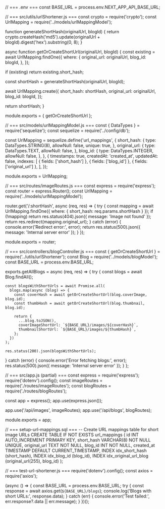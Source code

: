 // === .env ===
const BASE_URL = process.env.NEXT_APP_API_BASE_URL;

// === src/utils/urlShortener.js ===
const crypto = require('crypto');
const UrlMapping = require('../models/urlMappingModel');

function generateShortHash(originalUrl, blogId) {
return crypto.createHash('md5').update(originalUrl + blogId).digest('hex').substring(0, 8);
}

async function getOrCreateShortUrl(originalUrl, blogId) {
const existing = await UrlMapping.findOne({
where: {
original_url: originalUrl,
blog_id: blogId,
},
});

if (existing) return existing.short_hash;

const shortHash = generateShortHash(originalUrl, blogId);

await UrlMapping.create({
short_hash: shortHash,
original_url: originalUrl,
blog_id: blogId,
});

return shortHash;
}

module.exports = { getOrCreateShortUrl };

// === src/models/urlMappingModel.js ===
const { DataTypes } = require('sequelize');
const sequelize = require('../config/db');

const UrlMapping = sequelize.define('url_mappings', {
short_hash: {
type: DataTypes.STRING(8),
allowNull: false,
unique: true,
},
original_url: {
type: DataTypes.TEXT,
allowNull: false,
},
blog_id: {
type: DataTypes.INTEGER,
allowNull: false,
},
}, {
timestamps: true,
createdAt: 'created_at',
updatedAt: false,
indexes: [
{ fields: ['short_hash'] },
{ fields: ['blog_id'] },
{ fields: ['original_url'] },
],
});

module.exports = UrlMapping;

// === src/routes/imageRoutes.js ===
const express = require('express');
const router = express.Router();
const UrlMapping = require('../models/urlMappingModel');

router.get('/:shortHash', async (req, res) => {
try {
const mapping = await UrlMapping.findOne({ where: { short_hash: req.params.shortHash } });
if (!mapping) return res.status(404).json({ message: 'Image not found' });
return res.redirect(mapping.original_url);
} catch (error) {
console.error('Redirect error:', error);
return res.status(500).json({ message: 'Internal server error' });
}
});

module.exports = router;

// === src/controllers/blogController.js ===
const { getOrCreateShortUrl } = require('../utils/urlShortener');
const Blog = require('../models/blogModel');
const BASE_URL = process.env.BASE_URL;

exports.getAllBlogs = async (req, res) => {
try {
const blogs = await Blog.findAll();

    const blogsWithShortUrls = await Promise.all(
      blogs.map(async (blog) => {
        const coverHash = await getOrCreateShortUrl(blog.coverImage, blog.id);
        const thumbHash = await getOrCreateShortUrl(blog.thumbnail, blog.id);

        return {
          ...blog.toJSON(),
          coverImageShortUrl: `${BASE_URL}/images/${coverHash}`,
          thumbnailShortUrl: `${BASE_URL}/images/${thumbHash}`,
        };
      })
    );

    res.status(200).json(blogsWithShortUrls);

} catch (error) {
console.error('Error fetching blogs:', error);
res.status(500).json({ message: 'Internal server error' });
}
};

// === src/app.js (partial) ===
const express = require('express');
require('dotenv').config();
const imageRoutes = require('./routes/imageRoutes');
const blogRoutes = require('./routes/blogRoutes');

const app = express();
app.use(express.json());

app.use('/api/images', imageRoutes);
app.use('/api/blogs', blogRoutes);

module.exports = app;

// === setup-url-mappings.sql ===
-- Create URL mappings table for short image URLs
CREATE TABLE IF NOT EXISTS url_mappings (
id INT AUTO_INCREMENT PRIMARY KEY,
short_hash VARCHAR(8) NOT NULL UNIQUE,
original_url TEXT NOT NULL,
blog_id INT NOT NULL,
created_at TIMESTAMP DEFAULT CURRENT_TIMESTAMP,
INDEX idx_short_hash (short_hash),
INDEX idx_blog_id (blog_id),
INDEX idx_original_url_blog (original_url(255), blog_id)
);

// === test-url-shortener.js ===
require('dotenv').config();
const axios = require('axios');

(async () => {
const BASE_URL = process.env.BASE_URL;
try {
const response = await axios.get(`${BASE_URL}/blogs`);
console.log('Blogs with short URLs:', response.data);
} catch (err) {
console.error('Test failed:', err.response?.data || err.message);
}
})();

